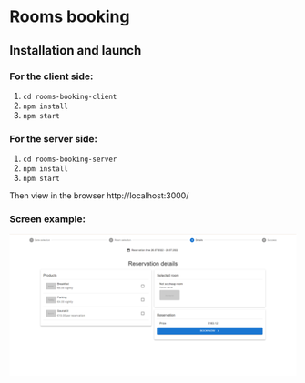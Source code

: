 # Rooms booking

## Installation and launch
### For the client side:
1. `cd rooms-booking-client`
2. `npm install`
2. `npm start`

### For the server side:
1. `cd rooms-booking-server`
2. `npm install`
3. `npm start`

Then view in the browser http://localhost:3000/

### Screen example:
![img.png](img.png)
